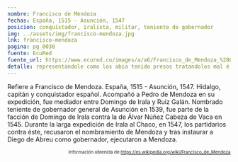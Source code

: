 ```yaml
---
nombre: Francisco de Mendoza
fechas: España, 1515 - Asunción, 1547
posicion: conquistador, iralista, militar, teniente de gobernador
img: ../assets/img/francisco-mendoza.jpg
lnk: francisco-mendoza
pagina: pg_0030
fuente: EcuRed
fuente_url: https://www.ecured.cu/images/a/a6/Francisco_de_Mendoza_%28Conquistador_espa%C3%B1ol%29.JPG
detalle: representandole como los abia tenido presos tratandolos mal é ansimesmo un Don Francisco de Mendoza
---
```


<p>Refiere a Francisco de Mendoza. España, 1515 - Asunción, 1547. Hidalgo, capitán y conquistador español. Acompañó a Pedro de Mendoza en su expedición, fue mediador entre Domingo de Irala y Ruiz Galán. Nombrado teniente de gobernador general de Asunción en 1539, fue parte de la facción de Domingo de Irala contra la de Álvar Núñez Cabeza de Vaca en 1545. Durante la larga expedición de Irala al Chaco, en 1547, los partidarios contra éste, recusaron el nombramiento de Mendoza y tras instaurar a Diego de Abreu como gobernador, ejecutaron a Mendoza.</p>
<p style="font-size: 10px; text-align:right;">Información obtenida de <a href="https://es.wikipedia.org/wiki/Francisco_de_Mendoza_(teniente_de_gobernador)" target="_blank">https://es.wikipedia.org/wiki/Francisco_de_Mendoza</a></p>


